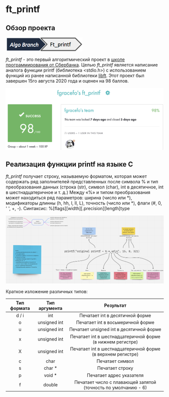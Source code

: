 # ft_printf

## Обзор проекта

![alt text](https://github.com/eldaroid/pictures/blob/master/printf_algo.png)

*ft_printf* - это первый алгоритмический проект в [школе программирования от Сбербанка](https://21-school.ru/). Целью *ft_printf* является написание аналога функции printf (библиотека <stdio.h>) с использованием функций из ранее написанной библиотеки [libft](https://github.com/eldaroid/libft-fgracefo). Этот проект был завершен 15го августа 2020 года и оценен на 98 баллов.

![alt text](https://github.com/eldaroid/pictures/blob/master/score_of_printf.png)

## Реализация функции printf на языке С

*ft_printf* получает строку, называемую форматом, которая может содержать ряд заполнителей представленных после символа % и тип преобразования данных (строка (str), символ (char), int в десятичное, int в шестнадцатеричное и т. д.) Между «%» и типом преобразования может находиться ряд параметров: ширина (число или *), модификаторы длинны (h, hh, l, ll, L), точность (число или *), флаги (#, 0, ' ', +, -). Синтаксис: %[flags][width][.precision][length]type
  
![alt text](https://github.com/eldaroid/pictures/blob/master/structure_of_printf.png)

Краткое изложение различных типов:

|   Тип формата   |   Тип аргумента   |   Результат   |
|:----------:|:----------------:|:------:|
|      d / i |   int  | Печатает int в десятичной форме |
|   o   |   unsigned int   | Печатает int в восьмеричной форме |
|   u   |   unsigned int   | Печатает unsigned int в десятичной форме |
|   x   |   unsigned int   | Печатает int в шестнадцатеричной форме (в нижнем регистре)  |
|   X   |   unsigned int   | Печатает int в шестнадцатеричной форме (в верхнем регистре) |
|   c   |   char   | Печатает символ |
|   s   |   char *   | Печатает строку |
|   p   |   void *   | Печатает адрес указателя |
|   f   |   double   | Печатает число с плавающей запятой (точность по умолчанию - 6) |
